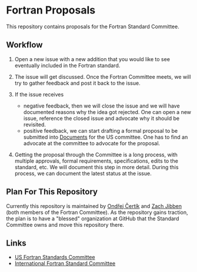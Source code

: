 # Fortran Proposals

This repository contains proposals for the Fortran Standard Committee.

## Workflow

1. Open a new issue with a new addition that you would like to see eventually included in the Fortran standard.

2. The issue will get discussed. Once the Fortran Committee meets, we will try to gather feedback and post it back to the issue.

3. If the issue receives

   * negative feedback, then we will close the issue and we will have documented reasons why the idea got rejected. One can open a new issue, reference the closed issue and advocate why it should be revisited.
   * positive feedback, we can start drafting a formal proposal to be submitted into [Documents](https://j3-fortran.org/doc/meeting) for the US committee. One has to find an advocate at the committee to advocate for the proposal. 

4. Getting the proposal through the Committee is a long process, with multiple approvals, formal requirements, specifications, edits to the standard, etc. We will document this step in more detail. During this process, we can document the latest status at the issue.

## Plan For This Repository

Currently this repository is maintained by [Ondřej Čertík](https://github.com/certik) and [Zach Jibben](https://github.com/zjibben) (both members of the Fortran Committee). As the repository gains traction, the plan is to have a "blessed" organization at GitHub that the Standard Committee owns and move this repository there.

## Links

* [US Fortran Standards Committee](https://j3-fortran.org/)
* [International Fortran Standard Committee](https://wg5-fortran.org/)
